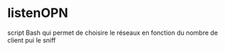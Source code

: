 # listenOPN
script Bash qui permet de choisire le réseaux en fonction du nombre de client pui le sniff
